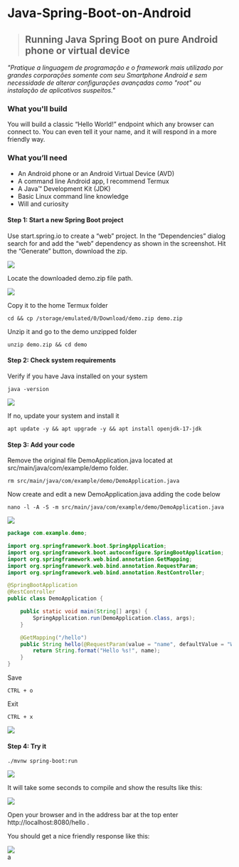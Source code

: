 # Java-Spring-Boot-on-Android

> ## Running Java Spring Boot on pure Android phone or virtual device

_"Pratique a linguagem de programação e o framework mais utilizado por grandes corporações somente com seu Smartphone Android e sem necessidade de alterar configurações avançadas como "root" ou instalação de aplicativos suspeitos."_

### What you'll build

You will build a classic “Hello World!” endpoint which any browser can connect to. You can even tell it your name, and it will respond in a more friendly way.

### What you’ll need

*   An Android phone or an Android Virtual Device (AVD)
*   A command line Android app, I recommend Termux
*   A Java™ Development Kit (JDK)
*   Basic Linux command line knowledge 
*   Will and curiosity

#### **Step 1: Start a new Spring Boot project**

Use start.spring.io to create a “web” project. In the “Dependencies” dialog search for and add the “web” dependency as shown in the screenshot. Hit the “Generate” button, download the zip.

![](https://lh4.googleusercontent.com/Q9Ay-uYOIMHDmAzehb36hnB_6FyPUG_l21SdjRwcztt91EFatIsTqMH_zT-72z9Mf-F52V8ndwsQnZSE93Ch02aO-qJ75e2_PGdtCjLLwXR3cWMdRzqNzgxvaGsEJdfDFYCcKgJ8slaNh2Ayiw)

Locate the downloaded demo.zip file path.

![](https://lh6.googleusercontent.com/4zJ-qMJSOU10VnGEZ7XnbQUVIsoKPl6OgXkNYf9KjPKusC4m67QI_0eBDHR7q1dClTipWogcKW-Jd0hYkEQf1qVjdAO0Xj9g3RtlRSpEMA5EAWMRni_K2cQdckcqrI-chKOTX5mvEUxkDBOJoA)

Copy it to the home Termux folder

```shell
cd && cp /storage/emulated/0/Download/demo.zip demo.zip
```

Unzip it and go to the demo unzipped folder

```shell
unzip demo.zip && cd demo
```

#### **Step 2: Check system requirements**

Verify if you have Java installed on your system

```shell
java -version
```

![](https://lh6.googleusercontent.com/AE5gsvuD2N6_XHQT43U92-0WW5GfRnVTmltHXdRCpdCjtETbE9uDZI02LhHB_E3sggrgD3WCzL0xwm_WumBQ3AKdgPwH1p0H7U5qL6gppTnkDmP4FYEMlCaReBuMiyIsfavAHKqvZfwzN9bHGA)

If no, update your system and install it

```shell
apt update -y && apt upgrade -y && apt install openjdk-17-jdk
```

#### **Step 3: Add your code**

Remove the original file DemoApplication.java located at src/main/java/com/example/demo folder.

```shell
rm src/main/java/com/example/demo/DemoApplication.java
```

Now create and edit a new DemoApplication.java adding the code below

```shell
nano -l -A -S -m src/main/java/com/example/demo/DemoApplication.java
```

![](https://lh3.googleusercontent.com/HM33zZbOPb6pp0gVZgDDJqYip6MT31c5lZJyxGfL6HOChTNV_49TQl9FKnx0AOzCGvfyToNQz72olfnUrJW8denIUCTffks9rteICVMLhY3XAVvm3X6EBqi4LYfbpJ3prDOcyYbwW0AkftT-0A)

```java
package com.example.demo;

import org.springframework.boot.SpringApplication;
import org.springframework.boot.autoconfigure.SpringBootApplication;
import org.springframework.web.bind.annotation.GetMapping;
import org.springframework.web.bind.annotation.RequestParam;
import org.springframework.web.bind.annotation.RestController;

@SpringBootApplication
@RestController
public class DemoApplication {

    public static void main(String[] args) {
        SpringApplication.run(DemoApplication.class, args);
    }

    @GetMapping("/hello")
    public String hello(@RequestParam(value = "name", defaultValue = "World") String name) {
        return String.format("Hello %s!", name);
    }
}
```

Save

```shell
CTRL + o
```

Exit

```shell
CTRL + x
```

![](https://lh5.googleusercontent.com/LQycOtazvuEDeBnzZcrILjPEWJy-t6YK51oP_GbGcTS8LhTHBx__mj-VvPbE9ACO9RHoXSPWFVl4wnaRcMGLq4Pqi9sdC0UkNXyYwww8UXNeJjHvtiexOKhqT2xPOSujQpm2Ynd-zx37WXxKVg)

#### **Step 4: Try it**

```shell
./mvnw spring-boot:run
```

![](https://lh5.googleusercontent.com/qjrFsHuJaFWedNRIi3v8vlF8chlExhPpx8ZGUyn61x28KPtyppTal3jutOAqbjsCoJNL0OT40b1kJrLjRU_NdnTbHiNMy8yRlUPtKVUL8T0XI02b_MRhJeWIV7XCVjYq4rQK5wJhXKuGod9Wmw)

It will take some seconds to compile and show the results like this:

![](https://lh5.googleusercontent.com/iyPTdQXY7sX9cpbUskj3DSFO6aaaB0YWuRPdebTI3crg4vycuT0zBUZKDDmy8nm1j0wLdepNd-xgFff3heDL10l1ZEnrEhAM-O54_Lc2tkSXgYgug-BRfk87hlHFGPP8kDf-lAgXHIztSrkt6A)

Open your browser and in the address bar at the top enter http://localhost:8080/hello .

You should get a nice friendly response like this:

![](https://lh4.googleusercontent.com/sTLQ9eElG22rnBIz8fPOhS2Z-wfyVJa6a4jHQLRLiDsCGz-hwcMZITZWxmKLJBTdOrC-6943lNRV-MEyZGtrV92f6U-b9oLaWk_CBu0CLG67xJZhUMjjUWI2qaX1ci960WRRRC8dxU4bX_okjQ)  
a
